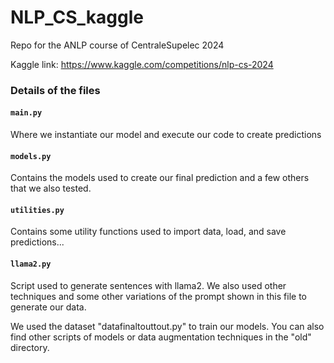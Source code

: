# NLP_CS_kaggle
Repo for the ANLP course of CentraleSupelec 2024

Kaggle link: https://www.kaggle.com/competitions/nlp-cs-2024

### Details of the files

#### `main.py`

Where we instantiate our model and execute our code to create predictions

#### `models.py`

Contains the models used to create our final prediction and a few others that we also tested.

#### `utilities.py`

Contains some utility functions used to import data, load, and save predictions...

#### `llama2.py`

Script used to generate sentences with llama2. We also used other techniques and some other variations of the prompt shown in this file to generate our data.

We used the dataset "datafinaltouttout.py" to train our models. You can also find other scripts of models or data augmentation techniques in the "old" directory.